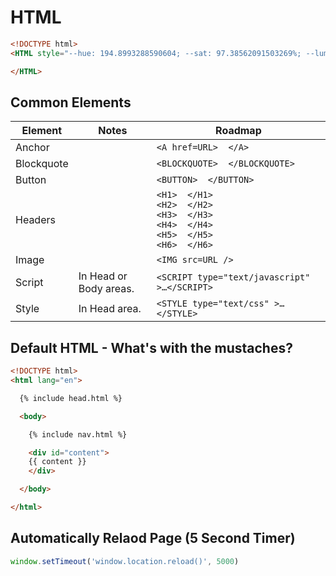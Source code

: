 # HTML

```html
<!DOCTYPE html>
<HTML style="--hue: 194.8993288590604; --sat: 97.38562091503269%; --lum: 30%;" lang="en">

</HTML>
```

## Common Elements
| Element|Notes|Roadmap |  
| --- | --- | --- | 
| Anchor||`<A href=URL>  </A>` |  
| Blockquote||`<BLOCKQUOTE>  </BLOCKQUOTE>` |  
| Button||`<BUTTON>  </BUTTON>` |  
| Headers||`<H1>  </H1>` <BR> `<H2>  </H2>` <BR> `<H3>  </H3>` <BR> `<H4>  </H4>` <BR> `<H5>  </H5>` <BR> `<H6>  </H6>` |  
| Image||`<IMG src=URL />` |  
| Script|In Head or Body areas.|`<SCRIPT type="text/javascript" >…</SCRIPT>`|  
| Style|In Head area.|`<STYLE type="text/css" >…</STYLE>` |  

## Default HTML - What's with the mustaches?
```html
<!DOCTYPE html>
<html lang="en">

  {% include head.html %}

  <body>

    {% include nav.html %}

    <div id="content">
    {{ content }}
    </div>

  </body>

</html>
```

## Automatically Relaod Page (5 Second Timer)
```javascript
window.setTimeout('window.location.reload()', 5000)
```

